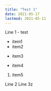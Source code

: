 ```yaml
---
title: "Test 1"
date: 2021-05-17
lastmod: 2021-05-11
---
```


Line 1 - test
- item1
- item2
+ item3
* item4
1. item5
 
Line 2
Line 3z
